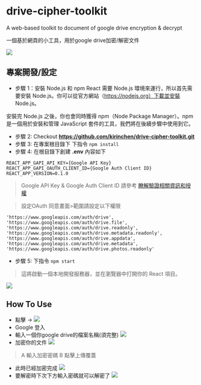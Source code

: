 # drive-cipher-toolkit

A web-based toolkit to document of google drive encryption & decrypt 

一個基於網頁的小工具，用於google drive加密/解密文件

![](https://hackmd.io/_uploads/BkWssvUrh.png)

## 專案開發/設定
* 步驟 1：安裝 Node.js 和 npm
React 需要 Node.js 環境來運行，所以首先需要安裝 Node.js。你可以從官方網站（https://nodejs.org）下載並安裝 Node.js。

安裝完 Node.js 之後，你也會同時獲得 npm（Node Package Manager）。npm 是一個用於安裝和管理 JavaScript 套件的工具，我們將在後續步驟中使用到它。


* 步驟 2: Checkout **https://github.com/kirinchen/drive-cipher-toolkit.git**
* 步驟 3: 在專案根目錄下 下指令 `npm install`
* 步驟 4: 在根目錄下創建 **.env** 內容如下
```json=
REACT_APP_GAPI_API_KEY={Google API Key}
REACT_APP_GAPI_OAUTH_CLIENT_ID={Google Auth Client ID}
REACT_APP_VERSION=0.1.0
```
> Google API Key & Google Auth Client ID 請參考 [瞭解驗證相關資訊和授權](https://developers.google.com/drive/api/guides/about-sdk?hl=zh-tw)

> 設定OAuth 同意畫面>範圍請設定以下權限 
```l=
'https://www.googleapis.com/auth/drive',
'https://www.googleapis.com/auth/drive.file',
'https://www.googleapis.com/auth/drive.readonly',
'https://www.googleapis.com/auth/drive.metadata.readonly',
'https://www.googleapis.com/auth/drive.appdata',
'https://www.googleapis.com/auth/drive.metadata',
'https://www.googleapis.com/auth/drive.photos.readonly'
```
* 步驟 5: 下指令 `npm start`
> 這將啟動一個本地開發服務器，並在瀏覽器中打開你的 React 項目。
 
![](https://hackmd.io/_uploads/HJpZetLSn.png)


## How To Use

* 點擊 -> ![](https://hackmd.io/_uploads/BJMUeK8Sn.png)
* Google 登入
* 輸入一個你google drive的檔案名稱(須完整)
![](https://hackmd.io/_uploads/rJ8ybYIB2.png)
* 加密你的文件
![](https://hackmd.io/_uploads/SJ4JmKUBh.png)
> A 輸入加密密碼
> B 點擊上傳覆蓋 

* 此時已經加密完成
![](https://hackmd.io/_uploads/rkiyOY8Hn.png)
* 要解密時下次下方輸入密碼就可以解密了
![](https://hackmd.io/_uploads/S1Yr_FLB3.png)





